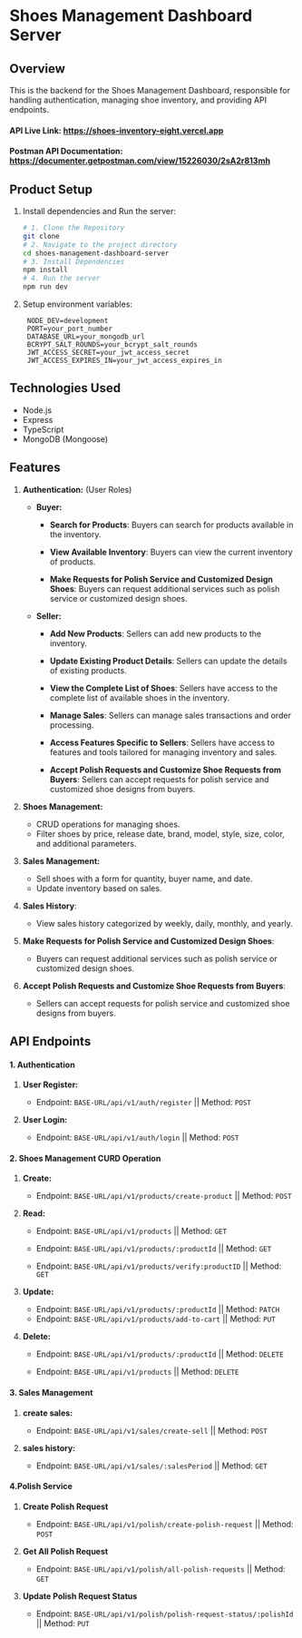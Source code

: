 # Shoes Management Dashboard Server

## Overview

This is the backend for the Shoes Management Dashboard, responsible for handling authentication, managing shoe inventory, and providing API endpoints.

#### API Live Link: https://shoes-inventory-eight.vercel.app

#### Postman API Documentation: https://documenter.getpostman.com/view/15226030/2sA2r813mh

## Product Setup

1. Install dependencies and Run the server:

   ```bash
   # 1. Clone the Repository
   git clone
   # 2. Navigate to the project directory
   cd shoes-management-dashboard-server
   # 3. Install Dependencies
   npm install
   # 4. Run the server
   npm run dev
   ```

1. Setup environment variables:

   ```.env
    NODE_DEV=development
    PORT=your_port_number
    DATABASE_URL=your_mongodb_url
    BCRYPT_SALT_ROUNDS=your_bcrypt_salt_rounds
    JWT_ACCESS_SECRET=your_jwt_access_secret
    JWT_ACCESS_EXPIRES_IN=your_jwt_access_expires_in
   ```

## Technologies Used

- Node.js
- Express
- TypeScript
- MongoDB (Mongoose)

## Features

1. **Authentication:** (User Roles)

   - **Buyer:**

     - **Search for Products**: Buyers can search for products available in the inventory.

     - **View Available Inventory**: Buyers can view the current inventory of products.

     - **Make Requests for Polish Service and Customized Design Shoes**: Buyers can request additional services such as polish service or customized design shoes.

   - **Seller:**

     - **Add New Products**: Sellers can add new products to the inventory.

     - **Update Existing Product Details**: Sellers can update the details of existing products.

     - **View the Complete List of Shoes**: Sellers have access to the complete list of available shoes in the inventory.

     - **Manage Sales**: Sellers can manage sales transactions and order processing.

     - **Access Features Specific to Sellers**: Sellers have access to features and tools tailored for managing inventory and sales.

     - **Accept Polish Requests and Customize Shoe Requests from Buyers**: Sellers can accept requests for polish service and customized shoe designs from buyers.

1. **Shoes Management:**

   - CRUD operations for managing shoes.
   - Filter shoes by price, release date, brand, model, style, size, color, and additional parameters.

1. **Sales Management:**

   - Sell shoes with a form for quantity, buyer name, and date.
   - Update inventory based on sales.

1. **Sales History**:

   - View sales history categorized by weekly, daily, monthly, and yearly.

1. **Make Requests for Polish Service and Customized Design Shoes**:

   - Buyers can request additional services such as polish service or customized design shoes.

1. **Accept Polish Requests and Customize Shoe Requests from Buyers**:

   - Sellers can accept requests for polish service and customized shoe designs from buyers.

## API Endpoints

#### 1. Authentication

1. **User Register:**

   - Endpoint: `BASE-URL/api/v1/auth/register` || Method: `POST`

1. **User Login:**

   - Endpoint: `BASE-URL/api/v1/auth/login` || Method: `POST`

#### 2. Shoes Management CURD Operation

1. **Create:**

   - Endpoint: `BASE-URL/api/v1/products/create-product` || Method: `POST`

1. **Read:**

   - Endpoint: `BASE-URL/api/v1/products` || Method: `GET`

   - Endpoint: `BASE-URL/api/v1/products/:productId` || Method: `GET`

   - Endpoint: `BASE-URL/api/v1/products/verify:productID` || Method: `GET`

1. **Update:**

   - Endpoint: `BASE-URL/api/v1/products/:productId` || Method: `PATCH`
   - Endpoint: `BASE-URL/api/v1/products/add-to-cart` || Method: `PUT`

1. **Delete:**

   - Endpoint: `BASE-URL/api/v1/products/:productId` || Method: `DELETE`

   - Endpoint: `BASE-URL/api/v1/products` || Method: `DELETE`

#### 3. Sales Management

1. **create sales:**

   - Endpoint: `BASE-URL/api/v1/sales/create-sell` || Method: `POST`

1. **sales history:**

   - Endpoint: `BASE-URL/api/v1/sales/:salesPeriod` || Method: `GET`

#### 4.Polish Service

1. **Create Polish Request**

   - Endpoint: `BASE-URL/api/v1/polish/create-polish-request` || Method: `POST`

2. **Get All Polish Request**

   - Endpoint: `BASE-URL/api/v1/polish/all-polish-requests` || Method: `GET`

3. **Update Polish Request Status**
   - Endpoint: `BASE-URL/api/v1/polish/polish-request-status/:polishId` || Method: `PUT`
